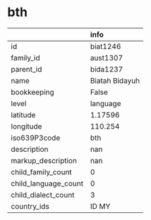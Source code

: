 # bth
|                      | info           |
|:---------------------|:---------------|
| id                   | biat1246       |
| family_id            | aust1307       |
| parent_id            | bida1237       |
| name                 | Biatah Bidayuh |
| bookkeeping          | False          |
| level                | language       |
| latitude             | 1.17596        |
| longitude            | 110.254        |
| iso639P3code         | bth            |
| description          | nan            |
| markup_description   | nan            |
| child_family_count   | 0              |
| child_language_count | 0              |
| child_dialect_count  | 3              |
| country_ids          | ID MY          |